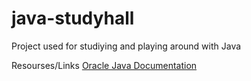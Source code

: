 # java-studyhall

Project used for studiying and playing around with Java

Resourses/Links
[Oracle Java Documentation](https://docs.oracle.com/javase/tutorial/java/)
